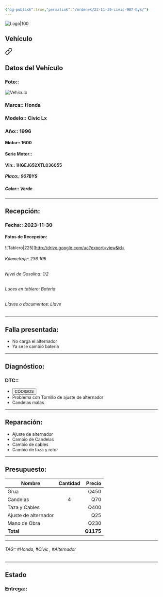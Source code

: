 ```yaml
---
{"dg-publish":true,"permalink":"/ordenes/23-11-30-civic-907-bys/"}
---
```


![Logo|100](http://drive.google.com/uc?export=view&id=137fl3TIZ0-PU8b-Pt0bsjclwHub_u78G)

## Vehículo

<div class="transclusion internal-embed is-loaded"><a class="markdown-embed-link" href="/vehiculos/honda/civic-907-bys/#datos-del-vehiculo" aria-label="Open link"><svg xmlns="http://www.w3.org/2000/svg" width="24" height="24" viewBox="0 0 24 24" fill="none" stroke="currentColor" stroke-width="2" stroke-linecap="round" stroke-linejoin="round" class="svg-icon lucide-link"><path d="M10 13a5 5 0 0 0 7.54.54l3-3a5 5 0 0 0-7.07-7.07l-1.72 1.71"></path><path d="M14 11a5 5 0 0 0-7.54-.54l-3 3a5 5 0 0 0 7.07 7.07l1.71-1.71"></path></svg></a><div class="markdown-embed">



## Datos del Vehículo 
### Foto:: 
![Vehículo](http://drive.google.com/uc?export=view&id=1OzAIvBJy2ted5spd7bx4zXvHWzjwgrky)

### Marca:: Honda 
### Modelo:: Civic Lx
### Año:: 1996
#### Motor:: 1600
#### Serie Motor:: 
#### Vin:: 1HGEJ652XTL036055
##### Placa:: 907BYS
##### Color:: Verde
---


</div></div>


## Recepción:
### Fecha:: 2023-11-30
#### Fotos de Recepción: 
![Tablero|225](http://drive.google.com/uc?export=view&id=

###### Kilometraje: 236 108
###### Nivel de Gasolina: 1/2
###### Luces en tablero: Bateria
###### Llaves o documentos: Llave

---

## Falla presentada:
- No carga el alternador 
- Ya se le cambió batería 


---

## Diagnóstico:
### DTC:: 

- <a href="http"><button class="btn success">CÓDIGOS</button></a>
- Problema con Tornillo de ajuste de alternador 
- Candelas malas 

---
## Reparación:
- Ajuste de alternador 
- Cambio de Candelas 
- Cambio de cables 
- Cambio de taza y rotor 

---

## Presupuesto:

| Nombre               | Cantidad | Precio |
| -------------------- |:--------:| ------:|
| Grua                 |          |   Q450 |
| Candelas             |    4     |    Q70 |
| Taza y Cables        |          |      Q400 |
| Ajuste de alternador |          |    Q25 |
| Mano de Obra         |          |      Q230 |
| **Total**            |          |  **Q1175** |

---

###### TAG:: #Honda, #Civic , #Alternador 

---

## Estado

### Entrega:: 